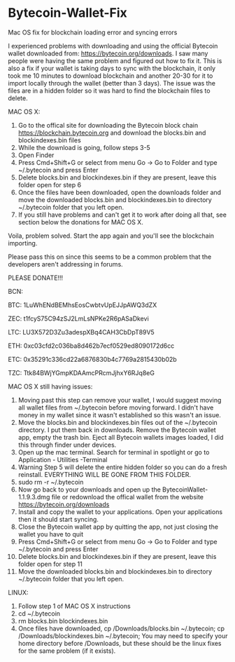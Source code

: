# Bytecoin-Wallet-Fix
Mac OS fix for blockchain loading error and syncing errors

I experienced problems with downloading and using the official Bytecoin wallet downloaded from: https://bytecoin.org/downloads. I saw many people were having the same problem and figured out how to fix it. This is also a fix if your wallet is taking days to sync with the blockchain, it only took me 10 minutes to download blockchain and another 20-30 for it to import locally through the wallet (better than 3 days).  The issue was the files are in a hidden folder so it was hard to find the blockchain files to delete.

MAC OS X:
1. Go to the offical site for downloading the Bytecoin block chain https://blockchain.bytecoin.org and download the blocks.bin and blockindexes.bin files
2. While the download is going, follow steps 3-5
3. Open Finder
4. Press Cmd+Shift+G or select from menu Go -> Go to Folder and type ~/.bytecoin and press Enter
5. Delete blocks.bin and blockindexes.bin if they are present, leave this folder open for step 6
6. Once the files have been downloaded, open the downloads folder and move the downloaded blocks.bin and blockindexes.bin to directory ~/.bytecoin folder that you left open.
7. If you still have problems and can't get it to work after doing all that, see section below the donations for MAC OS X. 

Voila, problem solved. Start the app again and you'll see the blockchain importing.

Please pass this on since this seems to be a common problem that the developers aren't addressing in forums.

PLEASE DONATE!!!

BCN:

BTC: 1LuWhENdBEMhsEosCwbtvUpEJJpAWQ3dZX

ZEC: t1fcyS75C94zSJ2LmLsNPKe2R6pASaDkevi

LTC: LU3X572D3Zu3adespXBq4CAH3CbDpT89V5

ETH: 0xc03cfd2c036ba8d462b7ecf0529ed8090172d6cc

ETC: 0x35291c336cd22a6876830b4c7769a2815430b02b

TZC: Ttk84BWjYGmpKDAAmcPRcmJjhxY6RJq8eG

MAC OS X still having issues:
1. Moving past this step can remove your wallet, I would suggest moving all wallet files from ~/.bytecoin before moving forward. I didn't have money in my wallet since it wasn't established so this wasn't an issue.
2. Move the blocks.bin and blockindexes.bin files out of the ~/.bytecoin directory.  I put them back in downloads. Remove the Bytecoin wallet app, empty the trash bin. Eject all Bytecoin wallets images loaded, I did this through finder under devices.
3. Open up the mac terminal. Search for terminal in spotlight or go to Application - Utilities -Terminal
4. Warning Step 5 will delete the entire hidden folder so you can do a fresh reinstall. EVERYTHING WILL BE GONE FROM THIS FOLDER.
5. sudo rm -r ~/.bytecoin
6. Now go back to your downloads and open up the BytecoinWallet-1.1.9.3.dmg file or redownload the offical wallet from the website https://bytecoin.org/downloads
7. Install and copy the wallet to your applications.  Open your applications then it should start syncing.
8. Close the Bytecoin wallet app by quitting the app, not just closing the wallet you have to quit
9. Press Cmd+Shift+G or select from menu Go -> Go to Folder and type ~/.bytecoin and press Enter
10. Delete blocks.bin and blockindexes.bin if they are present, leave this folder open for step 11
11. Move the downloaded blocks.bin and blockindexes.bin to directory ~/.bytecoin folder that you left open.

LINUX:
1. Follow step 1 of MAC OS X instructions
2. cd ~/.bytecoin
3. rm blocks.bin blockindexes.bin
4. Once files have downloaded, cp /Downloads/blocks.bin ~/.bytecoin;  cp /Downloads/blockindexes.bin ~/.bytecoin; You may need to specify your home directory before /Downloads, but these should be the linux fixes for the same problem (if it exists).
